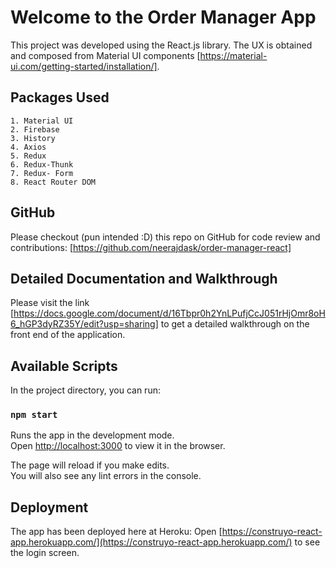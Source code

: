 # Welcome to the Order Manager App

This project was developed using the React.js library. The UX is obtained and composed from Material UI components [https://material-ui.com/getting-started/installation/]. 

## Packages Used

    1. Material UI
    2. Firebase
    3. History
    4. Axios
    5. Redux
    6. Redux-Thunk
    7. Redux- Form
    8. React Router DOM

## GitHub

Please checkout (pun intended :D) this repo on GitHub for code review and contributions: [https://github.com/neerajdask/order-manager-react]

## Detailed Documentation and Walkthrough

Please visit the link [https://docs.google.com/document/d/16Tbpr0h2YnLPufjCcJ051rHjOmr8oH6_hGP3dyRZ35Y/edit?usp=sharing] to get a detailed walkthrough on the front end of the application.

## Available Scripts

In the project directory, you can run:

### `npm start`

Runs the app in the development mode.\
Open [http://localhost:3000](http://localhost:3000) to view it in the browser.

The page will reload if you make edits.\
You will also see any lint errors in the console.

## Deployment

The app has been deployed here at Heroku: Open [https://construyo-react-app.herokuapp.com/](https://construyo-react-app.herokuapp.com/) to see the login screen.